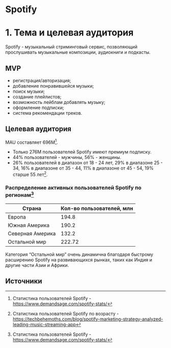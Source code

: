 # Spotify

# 1. Тема и целевая аудитория
Spotify - музыкальный стриминговый сервис, позволяющий прослушивать музыкальные композиции, аудиокниги и подкасты.

## MVP 
- регистрация/авторизация;
- добавление понравившейся музыки;
- поиск музыки;
- создание плейлистов;
- возможность лейблам добавлять музыку;
- оформление подписки;
- система рекомендации треков.

## Целевая аудитория
MAU составляет 696M[^1].

- Только 276M пользователей Spotify имеют премиум подписку.
- 44% пользователей - мужчины, 56% - женщины.
- 26% пользователей в диапазон от 18 - 24 лет, 29% в диапазоне 25 - 34, 16% в диапазоне от 35 - 44, 11% в диапазоне от 45 - 54, 19% старше 55 лет[^2].

### Распределение активных пользователей Spotify по регионам[^1]
| Страна | Кол-во пользователей, млн |
|--|--|
| Европа | 194.8 |
| Южная Америка| 190.2|
|Северная Америка | 132.2 |
| Остальной мир | 222.72 |

Категория “Остальной мир” очень динамична благодаря быстрому расширению Spotify на развивающихся рынках, таких как Индия и другие части Азии и Африки.

## Источники
[^1]: Статистика пользователей Spotify - https://www.demandsage.com/spotify-stats/ 
[^2]: Статистика пользователей Spotify по возрасту - https://techbehemoths.com/blog/spotify-marketing-strategy-analyzed-leading-music-streaming-app